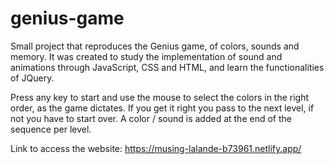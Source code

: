 # genius-game

Small project that reproduces the Genius game, of colors, sounds and memory. It was created to study the implementation of sound and animations through JavaScript, CSS and HTML, and learn the functionalities of JQuery.

Press any key to start and use the mouse to select the colors in the right order, as the game dictates. If you get it right you pass to the next level, if not you have to start over. A color / sound is added at the end of the sequence per level.

Link to access the website: https://musing-lalande-b73961.netlify.app/
